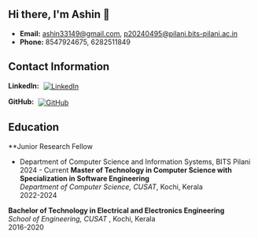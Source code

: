 ## Hi there, I'm Ashin 👋


- **Email:** ashin33149@gmail.com, p20240495@pilani.bits-pilani.ac.in   
- **Phone:** 8547924675, 6282511849
## Contact Information

<p>
  <strong>LinkedIn:</strong>
  <a href="https://www.linkedin.com/in/ashinbabu33149/">
    <img src="https://img.shields.io/badge/LinkedIn-0077B5?style=social&logo=linkedin&logoColor=blue" alt="LinkedIn" style="vertical-align: middle; margin-left: 5px;">
  </a>
</p>
<p>
  <strong>GitHub:</strong>
  <a href="https://github.com/ashinbabu">
    <img src="https://img.shields.io/badge/GitHub-181717?style=social&logo=github&logoColor=black" alt="GitHub" style="vertical-align: middle; margin-left: 5px;">
  </a>
</p>





## Education
**Junior Research Fellow 
* Department of Computer Science and Information Systems, BITS Pilani
2024 - Current
**Master of Technology in Computer Science with Specialization in Software Engineering**  
*Department of Computer Science, CUSAT*, Kochi, Kerala  
2022-2024

**Bachelor of Technology in Electrical and Electronics Engineering**  
*School of Engineering, CUSAT* , Kochi, Kerala  
2016-2020
<!--
**ashinbabu/ashinbabu** is a ✨ _special_ ✨ repository because its `README.md` (this file) appears on your GitHub profile.

Here are some ideas to get you started:

- 🔭 I’m currently working on ...
- 🌱 I’m currently learning ...
- 👯 I’m looking to collaborate on ...
- 🤔 I’m looking for help with ...
- 💬 Ask me about ...
- 📫 How to reach me: ...
- 😄 Pronouns: ...
- ⚡ Fun fact: ...
-->
